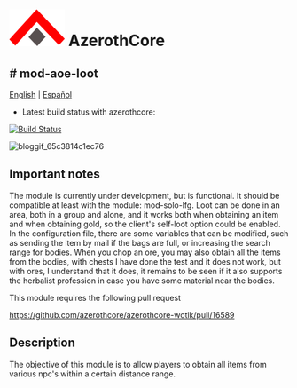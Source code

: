 # ![logo](https://raw.githubusercontent.com/azerothcore/azerothcore.github.io/master/images/logo-github.png) AzerothCore

## # mod-aoe-loot

[English](README.md) | [Español](README_ES.md)

- Latest build status with azerothcore:

[![Build Status](https://github.com/azerothcore/mod-aoe-loot/workflows/core-build/badge.svg?branch=master&event=push)](https://github.com/azerothcore/mod-aoe-loot)

![bloggif_65c3814c1ec76](https://github.com/azerothcore/mod-aoe-loot/assets/2810187/acd4bfc4-5cfb-4508-85ab-d8787f51c44e)

## Important notes

The module is currently under development, but is functional. It should be compatible at least with the module: mod-solo-lfg. Loot can be done in an area, both in a group and alone, and it works both when obtaining an item and when obtaining gold, so the client's self-loot option could be enabled. In the configuration file, there are some variables that can be modified, such as sending the item by mail if the bags are full, or increasing the search range for bodies. When you chop an ore, you may also obtain all the items from the bodies, with chests I have done the test and it does not work, but with ores, I understand that it does, it remains to be seen if it also supports the herbalist profession in case you have some material near the bodies.

This module requires the following pull request

https://github.com/azerothcore/azerothcore-wotlk/pull/16589

## Description

The objective of this module is to allow players to obtain all items from various npc's within a certain distance range.
